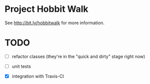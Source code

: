 # Project Hobbit Walk
See http://bit.ly/hobbitwalk for more information.

# TODO
 * [ ] refactor classes (they're in the "quick and dirty" stage right now)
 * [ ] unit tests
 * [x] integration with Travis-CI

